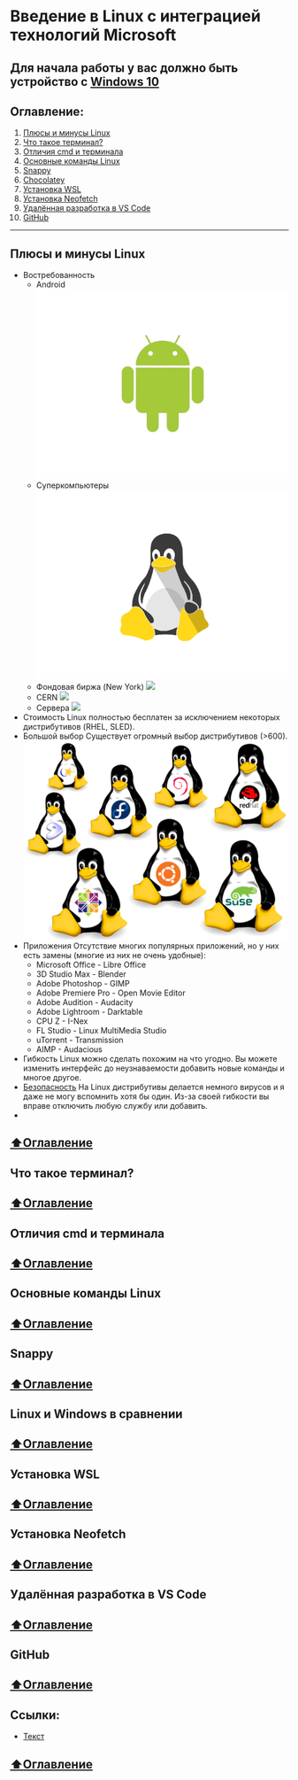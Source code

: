 # Введение в Linux с интеграцией технологий Microsoft
**Для начала работы у вас должно быть устройство с [Windows 10](https://www.microsoft.com/ru-ru/software-download/windows10)**
---
## Оглавление:
1) [Плюсы и минусы Linux](#Плюсы-и-минусы-Linux)
2) [Что такое терминал?](#Что-такое-терминал?)
3) [Отличия cmd и терминала](#Отличия-cmd-и-терминала)
4) [Основные команды Linux](#Основные-команды-Linux)
5) [Snappy](#Snappy)
6) [Chocolatey](#Chocolatey)
7) [Установка WSL](#Установка-WSL)
8) [Установка Neofetch](#Установка-Neofetch)
9) [Удалённая разработка в VS Code](#Удалённая-разработка-в-VS-Code)
10) [GitHub](#GitHub)
---
## Плюсы и минусы Linux
* Востребованность
  * Android
  ![](https://github.com/MatveyPlokhov/Introduction-to-Linux-with-integration-of-Microsoft-technologies/blob/master/Files/01.png)
  * Суперкомпьютеры
  ![](https://github.com/MatveyPlokhov/Introduction-to-Linux-with-integration-of-Microsoft-technologies/blob/master/Files/02.png)
  * Фондовая биржа (New York)
  ![](https://github.com/MatveyPlokhov/Introduction-to-Linux-with-integration-of-Microsoft-technologies/blob/master/Files/03.png)
  * CERN
  ![](https://github.com/MatveyPlokhov/Introduction-to-Linux-with-integration-of-Microsoft-technologies/blob/master/Files/04.png)
  * Сервера
  ![](https://github.com/MatveyPlokhov/Introduction-to-Linux-with-integration-of-Microsoft-technologies/blob/master/Files/05.png)
* Стоимость
  Linux полностью бесплатен за исключением некоторых дистрибутивов (RHEL, SLED).
* Большой выбор
  Существует огромный выбор дистрибутивов (>600).
  ![](https://github.com/MatveyPlokhov/Introduction-to-Linux-with-integration-of-Microsoft-technologies/blob/master/Files/06.png)
* Приложения
  Отсутствие многих популярных приложений, но у них есть замены (многие из них не очень удобные):
  * Microsoft Office - Libre Office
  * 3D Studio Max - Blender
  * Adobe Photoshop - GIMP
  * Adobe Premiere Pro - Open Movie Editor
  * Adobe Audition - Audacity
  * Adobe Lightroom - Darktable
  * CPU Z - I-Nex
  * FL Studio - Linux MultiMedia Studio
  * uTorrent - Transmission
  * AIMP - Audacious
* Гибкость
  Linux можно сделать похожим на что угодно. Вы можете изменить интерфейс до неузнаваемости добавить новые команды и многое другое.
* [Безопасность](https://habr.com/ru/company/1cloud/blog/309696/)
  На Linux дистрибутивы делается немного вирусов и я даже не могу вспомнить хотя бы один. Из-за своей гибкости вы вправе отключить любую службу или добавить.
* 

[:arrow_up:Оглавление](#Оглавление)
---
## Что такое терминал?


[:arrow_up:Оглавление](#Оглавление)
---
## Отличия cmd и терминала


[:arrow_up:Оглавление](#Оглавление)
---
## Основные команды Linux


[:arrow_up:Оглавление](#Оглавление)
---
## Snappy


[:arrow_up:Оглавление](#Оглавление)
---
## Linux и Windows в сравнении


[:arrow_up:Оглавление](#Оглавление)
---
## Установка WSL


[:arrow_up:Оглавление](#Оглавление)
---
## Установка Neofetch


[:arrow_up:Оглавление](#Оглавление)
---
## Удалённая разработка в VS Code


[:arrow_up:Оглавление](#Оглавление)
---
## GitHub


[:arrow_up:Оглавление](#Оглавление)
---
## Ссылки:
* [Текст](ссылка)

[:arrow_up:Оглавление](#Оглавление)
---
